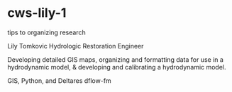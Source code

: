 # cws-lily-1
tips to organizing research

Lily Tomkovic
Hydrologic Restoration Engineer

Developing detailed GIS maps, organizing and formatting data for use in a hydrodynamic model, & developing and calibrating a hydrodynamic model.

GIS, Python, and Deltares dflow-fm
